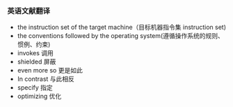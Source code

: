 ### 英语文献翻译
- the instruction set of the target machine（目标机器指令集 instruction set)
- the conventions followed by the operating system(遵循操作系统的规则、惯例、约束)
- invokes 调用
-  shielded 屏蔽
-  even more so 更是如此
-  In contrast 与此相反
-  specify 指定
-  optimizing 优化
